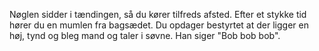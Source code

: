Nøglen sidder i tændingen, så du kører tilfreds afsted. Efter et stykke tid hører du en mumlen fra bagsædet.
Du opdager bestyrtet at der ligger en høj, tynd og bleg mand og taler i søvne. Han siger "Bob bob bob".
